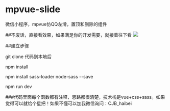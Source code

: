 # mpvue-slide


微信小程序，mpvue仿QQ左滑，置顶和删除的组件

##不废话，直接看效果，如果满足你的开发需要，就接着往下看
![](https://i.imgur.com/mDUiePZ.gif)

##建立步骤

git clone 代码到本地后

npm install

npm install sass-loader node-sass --save

npm run dev

###代码里面每个函数都有注释，思路都很清楚，技术栈是vue+css+sass。如果觉得可以就给个星把！如果不懂可以加我微信询问：CJB_haibei



